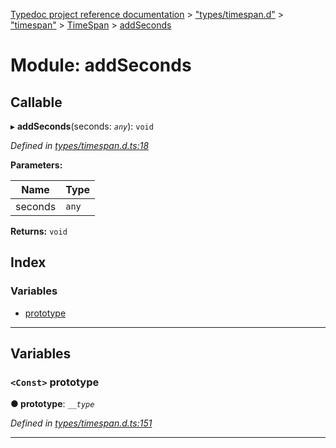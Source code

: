 [Typedoc project reference documentation](../README.md) > ["types/timespan.d"](../modules/_types_timespan_d_.md) > ["timespan"](../modules/_types_timespan_d_._timespan_.md) > [TimeSpan](../classes/_types_timespan_d_._timespan_.timespan.md) > [addSeconds](../modules/_types_timespan_d_._timespan_.timespan.addseconds.md)

# Module: addSeconds

## Callable
▸ **addSeconds**(seconds: *`any`*): `void`

*Defined in [types/timespan.d.ts:18](https://github.com/DocuWare/REST-Sample-TS/blob/22cf36b/src/types/timespan.d.ts#L18)*

**Parameters:**

| Name | Type |
| ------ | ------ |
| seconds | `any` |

**Returns:** `void`

## Index

### Variables

* [prototype](_types_timespan_d_._timespan_.timespan.addseconds.md#prototype)

---

## Variables

<a id="prototype"></a>

### `<Const>` prototype

**● prototype**: *`__type`*

*Defined in [types/timespan.d.ts:151](https://github.com/DocuWare/REST-Sample-TS/blob/22cf36b/src/types/timespan.d.ts#L151)*

___

